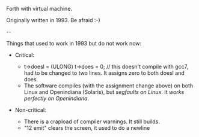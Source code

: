 Forth with virtual machine.

Originally written in 1993. Be afraid :-)

--

Things that used to work in 1993 but do not work now:


* Critical:
  * t->doesl = (ULONG) t->does = 0; // this doesn't compile with gcc7, had to be changed to two lines. It assigns zero to both doesl and does.
  * The software compiles (with the assignment change above) on both Linux and Openindiana (Solaris), but *segfaults on Linux*. It *works perfectly on Openindiana*.

* Non-critical:
  * There is a crapload of compiler warnings. It still builds.
  * "12 emit" clears the screen, it used to do a newline
  

